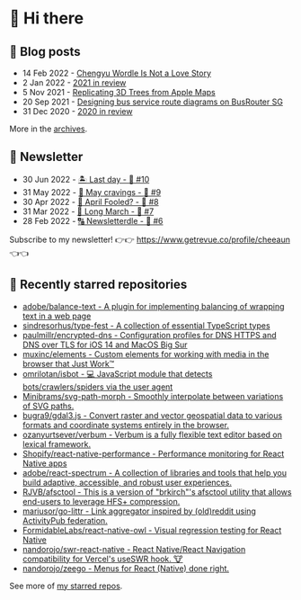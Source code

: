 # 👋 Hi there

## 📝 Blog posts

<!-- feed start -->
- 14 Feb 2022 - [Chengyu Wordle Is Not a Love Story](https://cheeaun.com/blog/2022/02/chengyu-wordle-is-not-a-love-story/)
- 2 Jan 2022 - [2021 in review](https://cheeaun.com/blog/2022/01/2021-in-review/)
- 5 Nov 2021 - [Replicating 3D Trees from Apple Maps](https://cheeaun.com/blog/2021/11/replicating-3d-trees-apple-maps/)
- 20 Sep 2021 - [Designing bus service route diagrams on BusRouter SG](https://cheeaun.com/blog/2021/09/bus-service-route-diagrams-busrouter-sg/)
- 31 Dec 2020 - [2020 in review](https://cheeaun.com/blog/2020/12/2020-in-review/)
<!-- feed end -->

More in the [archives](https://cheeaun.com/blog/archives/).

## 📰 Newsletter

<!-- newsletter start -->
- 30 Jun 2022 - [🏝️ Last day - 🥫 #10](https://www.getrevue.co/profile/cheeaun/issues/last-day-10-1202564)
- 31 May 2022 - [🍜 May cravings - 🥫 #9](https://www.getrevue.co/profile/cheeaun/issues/may-cravings-9-1158473)
- 30 Apr 2022 - [🤔 April Fooled? - 🥫 #8](https://www.getrevue.co/profile/cheeaun/issues/april-fooled-8-1112032)
- 31 Mar 2022 - [🚶 Long March - 🥫 #7](https://www.getrevue.co/profile/cheeaun/issues/long-march-7-1061697)
- 28 Feb 2022 - [🔠 Newsletterdle - 🥫 #6](https://www.getrevue.co/profile/cheeaun/issues/newsletterdle-6-1014288)
<!-- newsletter end -->

Subscribe to my newsletter! 👉👉 https://www.getrevue.co/profile/cheeaun 👈👈

## 🌟 Recently starred repositories

<!-- starred repos start -->
- [adobe/balance-text - A plugin for implementing balancing of wrapping text in a web page](https://github.com/adobe/balance-text)
- [sindresorhus/type-fest - A collection of essential TypeScript types](https://github.com/sindresorhus/type-fest)
- [paulmillr/encrypted-dns - Configuration profiles for DNS HTTPS and DNS over TLS for iOS 14 and MacOS Big Sur](https://github.com/paulmillr/encrypted-dns)
- [muxinc/elements - Custom elements for working with media in the browser that Just Work™](https://github.com/muxinc/elements)
- [omrilotan/isbot - 💻 JavaScript module that detects bots/crawlers/spiders via the user agent](https://github.com/omrilotan/isbot)
- [Minibrams/svg-path-morph - Smoothly interpolate between variations of SVG paths.](https://github.com/Minibrams/svg-path-morph)
- [bugra9/gdal3.js - Convert raster and vector geospatial data to various formats and coordinate systems entirely in the browser.](https://github.com/bugra9/gdal3.js)
- [ozanyurtsever/verbum - Verbum is a fully flexible text editor based on lexical framework.](https://github.com/ozanyurtsever/verbum)
- [Shopify/react-native-performance - Performance monitoring for React Native apps](https://github.com/Shopify/react-native-performance)
- [adobe/react-spectrum - A collection of libraries and tools that help you build adaptive, accessible, and robust user experiences.](https://github.com/adobe/react-spectrum)
- [RJVB/afsctool - This is a version of "brkirch"'s afsctool utility that allows end-users to leverage HFS+ compression.](https://github.com/RJVB/afsctool)
- [mariusor/go-littr - Link aggregator inspired by (old)reddit using ActivityPub federation.](https://github.com/mariusor/go-littr)
- [FormidableLabs/react-native-owl - Visual regression testing for React Native](https://github.com/FormidableLabs/react-native-owl)
- [nandorojo/swr-react-native - React Native/React Navigation compatibility for Vercel's useSWR hook. 🐮](https://github.com/nandorojo/swr-react-native)
- [nandorojo/zeego - Menus for React (Native) done right.](https://github.com/nandorojo/zeego)
<!-- starred repos end -->

See more of [my starred repos](https://github.com/stars/cheeaun/).
